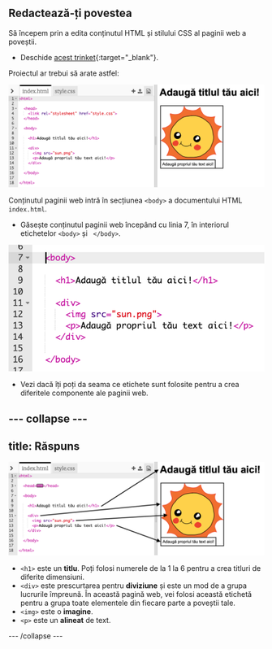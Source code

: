 ## Redactează-ți povestea

Să începem prin a edita conținutul HTML și stilului CSS al paginii web a poveștii.

+ Deschide [acest trinket](https://trinket.io/html/dc6e72a62d){:target="_blank"}.

Proiectul ar trebui să arate astfel:

![captură de ecran](images/story-starter.png)

Conținutul paginii web intră în secțiunea `<body>` a documentului HTML `index.html`.

+ Găsește conținutul paginii web începând cu linia 7, în interiorul etichetelor `<body>` și ` </body>`.

![captură de ecran](images/story-html.png)

+ Vezi dacă îți poți da seama ce etichete sunt folosite pentru a crea diferitele componente ale paginii web.

--- collapse ---
---
title: Răspuns
---

![captură de ecran](images/story-elements.png)

+ `<h1>` este un **titlu**. Poți folosi numerele de la 1 la 6 pentru a crea titluri de diferite dimensiuni.
+ `<div>` este prescurtarea pentru **diviziune** și este un mod de a grupa lucrurile împreună. În această pagină web, vei folosi această etichetă pentru a grupa toate elementele din fiecare parte a poveștii tale.
+ `<img>` este o **imagine**.
+ `<p>` este un **alineat** de text.

--- /collapse ---